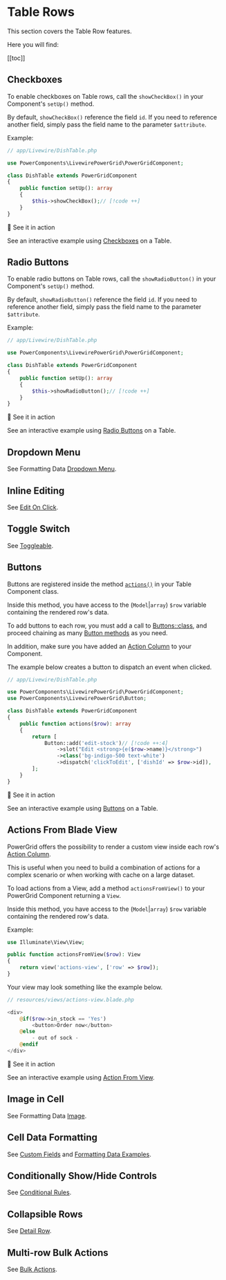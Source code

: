 # Table Rows

This section covers the Table Row features.

Here you will find:

[[toc]]

## Checkboxes

To enable checkboxes on Table rows, call the `showCheckBox()` in your Component's `setUp()` method.

By default, `showCheckBox()` reference the field `id`. If you need to reference another field, simply pass the field name to the parameter `$attribute`.

Example:

```php
// app/Livewire/DishTable.php

use PowerComponents\LivewirePowerGrid\PowerGridComponent;

class DishTable extends PowerGridComponent
{
    public function setUp(): array
    {
        $this->showCheckBox();// [!code ++]
    }
}
```

<div class="onlinedemo custom-block">
  <p class="custom-block-title">🚀 See it in action</p>
  <p>See an interactive example using <a target="_blank" href="https://demo.livewire-powergrid.com/examples/input-checkbox">Checkboxes</a> on a Table.</p>

</div>

## Radio Buttons

To enable radio buttons on Table rows, call the `showRadioButton()` in your Component's `setUp()` method.

By default, `showRadioButton()` reference the field `id`. If you need to reference another field, simply pass the field name to the parameter `$attribute`.

Example:

```php
// app/Livewire/DishTable.php

use PowerComponents\LivewirePowerGrid\PowerGridComponent;

class DishTable extends PowerGridComponent
{
    public function setUp(): array
    {
        $this->showRadioButton();// [!code ++]
    }
}
```

<div class="onlinedemo custom-block">
  <p class="custom-block-title">🚀 See it in action</p>
  <p>See an interactive example using <a target="_blank" href="https://demo.livewire-powergrid.com/examples/input-checkbox">Radio Buttons</a> on a Table.</p>

</div>

## Dropdown Menu

See Formatting Data [Dropdown Menu](/table-component/data-source-fields.html#dropdown-menu).

## Inline Editing

See [Edit On Click](/table-features/columns.html#edit-on-click).

## Toggle Switch

See [Toggleable](/table-features/columns.html#toggleable).

## Buttons

Buttons are registered inside the method [`actions()`](/table-component/component-configuration.html#actions-method) in your Table Component class.

Inside this method, you have access to the (`Model`|`array`) `$row` variable containing the rendered row's data.

To add buttons to each row, you must add a call to [Buttons::class](/table-features/buttons.html), and proceed chaining as many [Button methods](/table-features/buttons.html#button-methods) as you need.

In addition, make sure you have added an [Action Column](/table-features/columns.html#action-column) to your Component.

The example below creates a button to dispatch an event when clicked.

```php
// app/Livewire/DishTable.php

use PowerComponents\LivewirePowerGrid\PowerGridComponent;
use PowerComponents\LivewirePowerGrid\Button;

class DishTable extends PowerGridComponent
{
    public function actions($row): array
    {
        return [
            Button::add('edit-stock')// [!code ++:4]
                ->slot("Edit <strong>{e($row->name)}</strong>")
                ->class('bg-indigo-500 text-white')
                ->dispatch('clickToEdit', ['dishId' => $row->id]),
        ];
    }
}
```

<div class="onlinedemo custom-block">
  <p class="custom-block-title">🚀 See it in action</p>
  <p>See an interactive example using <a target="_blank" href="https://demo.livewire-powergrid.com/examples/input-button">Buttons</a> on a Table.</p>

</div>

## Actions From Blade View

PowerGrid offers the possibility to render a custom view inside each row's [Action Column](/table-features/columns.html#action-column).

This is useful when you need to build a combination of actions for a complex scenario or when working with cache on a large dataset.

To load actions from a View, add a method `actionsFromView()` to your PowerGrid Component returning a `View`.

Inside this method, you have access to the (`Model`|`array`) `$row` variable containing the rendered row's data.

Example:

```php
use Illuminate\View\View;

public function actionsFromView($row): View
{
    return view('actions-view', ['row' => $row]);
}
```

Your view may look something like the example below.

```php
// resources/views/actions-view.blade.php

<div>
    @if($row->in_stock == 'Yes')
        <button>Order now</button>
    @else
        - out of sock -
    @endif
</div>
```

<div class="onlinedemo custom-block">
  <p class="custom-block-title">🚀 See it in action</p>
  <p>See an interactive example using <a target="_blank" href="https://demo.livewire-powergrid.com/examples/actions-from-view">Action From View</a>.</p>

</div>

## Image in Cell

See Formatting Data [Image](/table-component/data-source-fields.html#image).

## Cell Data Formatting

See [Custom Fields](/table-component/data-source-fields.html#custom-fields) and [Formatting Data Examples](/table-component/data-source-fields.html#formatting-data-examples).

## Conditionally Show/Hide Controls

See [Conditional Rules](/table-features/conditional-rules.html).

## Collapsible Rows

See [Detail Row](/table-component/component-configuration.html#detail-row).

## Multi-row Bulk Actions

See [Bulk Actions](/table-features/bulk-actions.html).
